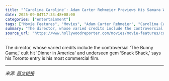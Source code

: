 ```yaml
---
title: "‘Carolina Caroline’: Adam Carter Rehmeier Previews His Samara Weaving Outlaw Romance Ahead of TIFF"
date: 2025-09-04T17:33:48+08:00
categories: ["entertainment"]
tags: ["Movie Features", "Movies", "Adam Carter Rehmeier", "Carolina Caroline", "Dinner in America", "Kyle Gallner", "Kyra Sedgwick", "Samara Weaving", "Snack Shack"]
summary: "The director, whose varied credits include the controversial ‘The Bunny Game,' cult hit 'Dinner in America' and underseen gem ‘Snack Shack,’ says his Toronto entry is his most commercial film."
source_url: "https://www.hollywoodreporter.com/movies/movie-features/carolina-caroline-adam-carter-rehmeier-samara-weaving-1236360395/"
---
```


The director, whose varied credits include the controversial ‘The Bunny Game,' cult hit 'Dinner in America' and underseen gem ‘Snack Shack,’ says his Toronto entry is his most commercial film.

---

*来源: [原文链接](https://www.hollywoodreporter.com/movies/movie-features/carolina-caroline-adam-carter-rehmeier-samara-weaving-1236360395/)*
